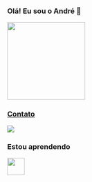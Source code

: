 ### Olá! Eu sou o André 👋

<div>
<a href="https://github.com/andre-luiz-aquino">
<img height="180em" src="https://github-readme-stats.vercel.app/api?username=andre-luiz-aquino&show_icons=true&theme=dracula&include_all_commits=true&count_private=true"/>
</div>

### Contato
<div> <a href="https://www.linkedin.com/in/andré-luiz-aquino/" target="_blank"><img src="https://img.shields.io/badge/-LinkedIn-%230077B5?style=for-the-badge&logo=linkedin&logoColor=white" target="_blank"></a>  </div> 


### Estou aprendendo

<img src="https://cdn.jsdelivr.net/gh/devicons/devicon/icons/python/python-original-wordmark.svg" width="40" height="40" />
          
  
